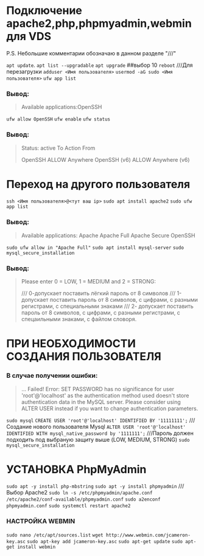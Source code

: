 # Подключение apache2,php,phpmyadmin,webmin для VDS
P.S. Небольшие комментарии обозначаю в данном разделе "///"

`apt update`.
`apt list --upgradable`
`apt upgrade` ##выбор 10
`reboot`  ///Для перезагрузки
`adduser <Имя пользователя>`
`usermod -aG sudo <Имя пользователя>`
`ufw app list` 

### Вывод:

> Available applications:OpenSSH 

`ufw allow OpenSSH`
`ufw enable`
`ufw status`

### Вывод:
>Status: active
>To               Action   From
>
>OpenSSH          ALLOW    Anywhere
>OpenSSH (v6)     ALLOW    Anywhere (v6)

# Переход на другого пользователя
`ssh <Имя пользователя>@<тут ваш ip>`
`sudo apt install apache2`
`sudo ufw app list`

### Вывод:
>Available applications:
>   Apache
>   Apache Full
>   Apache Secure
>   OpenSSH

`sudo ufw allow in "Apache Full"`
`sudo apt install mysql-server`
`sudo mysql_secure_installation`

### Вывод:
>Please enter 0 = LOW, 1 = MEDIUM and 2 = STRONG:
>
>/// 0-допускает поставить лёгкий пароль от 8 символов
>/// 1-допускает поставить пароль от 8 символов, с цифрами, с разными регистрами, с специальными знаками
>/// 2- допускает поставить пароль от 8 символов, с цифрами, с разными регистрами, с спецаильными знаками, с файлом словоря.

# ПРИ НЕОБХОДИМОСТИ СОЗДАНИЯ ПОЛЬЗОВАТЕЛЯ
### В случае получении ошибки:
>… Failed! Error: SET PASSWORD has no significance for user 'root'@'localhost'
>as the authentication method used doesn't store authentication data in the MySQL server.
>Please consider using ALTER USER instead if you want to change authentication parameters.

`sudo mysql`
`CREATE USER 'root'@'localhost' IDENTIFIED BY '11111111';` ///Создание нового пользователя Mysql
`ALTER USER 'root'@'localhost' IDENTIFIED WITH mysql_native_password by '1111111';` ///Пароль должен подходить под выбраную защиту выше (LOW, MEDIUM, STRONG)
`sudo mysql_secure_installation`

# УСТАНОВКА PhpMyAdmin
`sudo apt -y install php-mbstring`
`sudo apt -y install phpmyadmin` ///Выбор Apache2
`sudo ln -s /etc/phpmyadmin/apache.conf /etc/apache2/conf-available/phpmyadmin.conf`
`sudo a2enconf phpmyadmin.conf`
`sudo systemctl restart apache2`
   
### НАСТРОЙКА WEBMIN
`sudo nano /etc/apt/sources.list`
`wget http://www.webmin.com/jcameron-key.asc`
`sudo apt-key add jcameron-key.asc`
`sudo apt-get update`
`sudo apt-get install webmin`
